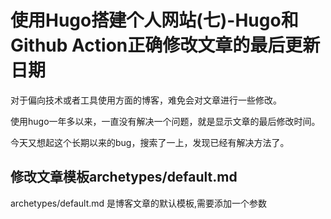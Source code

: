 # 使用Hugo搭建个人网站(七)-Hugo和Github Action正确修改文章的最后更新日期

对于偏向技术或者工具使用方面的博客，难免会对文章进行一些修改。

使用hugo一年多以来，一直没有解决一个问题，就是显示文章的最后修改时间。

今天又想起这个长期以来的bug，搜索了一上，发现已经有解决方法了。

## 修改文章模板archetypes/default.md

archetypes/default.md 是博客文章的默认模板,需要添加一个参数

